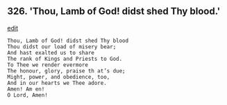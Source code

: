 
## 326.  'Thou, Lamb of God! didst shed Thy blood.'
[edit](https://docs.google.com/document/d/1-DRCqsOw87FW_lQD0A98Ed2cbQm81OdG/edit?mode=html)



    Thou, Lamb of God! didst shed Thy blood 
    Thou didst our load of misery bear;
    And hast exalted us to share 
    The rank of Kings and Priests to God.
    To Thee we render evermore 
    The honour, glory, praise th at’s due; 
    Might, power, and obedience, too,
    And in our hearts we Thee adore.
    Amen! Am en!
    O Lord, Amen!
